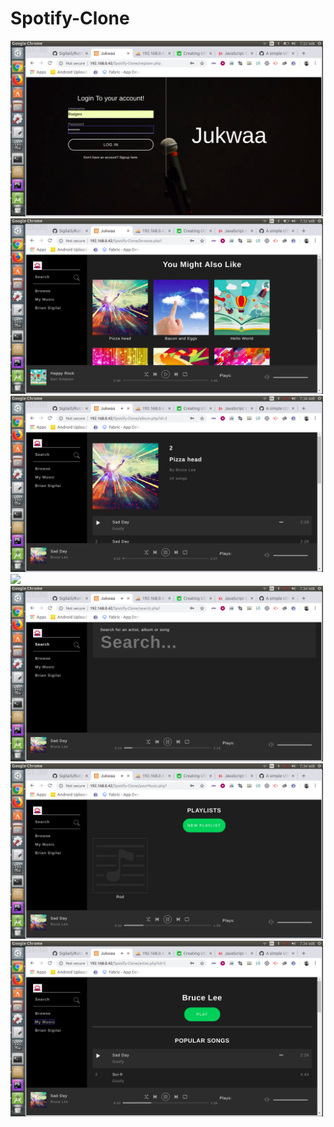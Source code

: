 # Spotify-Clone
<img src="https://github.com/Sigilai5/Spotify-Clone/blob/master/screen1.png" width="500"/> 
<img src="https://github.com/Sigilai5/Spotify-Clone/blob/master/screen2.png" width="500"/> 
<img src="https://github.com/Sigilai5/Spotify-Clone/blob/master/screen3.png" width="500"/> 
<img src="https://github.com/Sigilai5/Spotify-Clone/blob/master/screen4.png" width="500"/> 
<img src="https://github.com/Sigilai5/Spotify-Clone/blob/master/screen5.png" width="500"/> 
<img src="https://github.com/Sigilai5/Spotify-Clone/blob/master/screen6.png" width="500"/> 
<img src="https://github.com/Sigilai5/Spotify-Clone/blob/master/screen7.png" width="500"/> 
